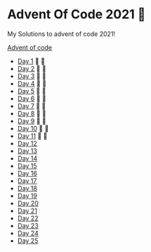 # Advent Of Code 2021 🎄
My Solutions to advent of code 2021!

  [Advent of code](https://adventofcode.com/)

- [Day 1](https://github.com/Frankcs96/Advent-Of-Code-2021-/tree/main/day01) 🌟 🌟
- [Day 2](https://github.com/Frankcs96/Advent-Of-Code-2021-/tree/main/day02) 🌟 🌟
- [Day 3](https://github.com/Frankcs96/Advent-Of-Code-2021-/tree/main/day03) 🌟 🌟
- [Day 4](https://github.com/Frankcs96/Advent-Of-Code-2021-/tree/main/day04) 🌟 🌟
- [Day 5](https://github.com/Frankcs96/Advent-Of-Code-2021-/tree/main/day05) 🌟 🌟
- [Day 6](https://github.com/Frankcs96/Advent-Of-Code-2021-/tree/main/day06) 🌟 🌟
- [Day 7](https://github.com/Frankcs96/Advent-Of-Code-2021-/tree/main/day07) 🌟 🌟
- [Day 8](https://github.com/Frankcs96/Advent-Of-Code-2021-/tree/main/day08) 🌟 🌟
- [Day 9](https://github.com/Frankcs96/Advent-Of-Code-2021-/tree/main/day09) 🌟 🌟
- [Day 10](https://github.com/Frankcs96/Advent-Of-Code-2021-/tree/main/day10) 🌟 🌟
- [Day 11](https://github.com/Frankcs96/Advent-Of-Code-2021-/tree/main/day11) 🌟 🌟
- [Day 12](#)
- [Day 13](#)
- [Day 14](#)
- [Day 15](#)
- [Day 16](#)
- [Day 17](#)
- [Day 18](#)
- [Day 19](#)
- [Day 20](#)
- [Day 21](#)
- [Day 22](#)
- [Day 23](#)
- [Day 24](#)
- [Day 25](#)
